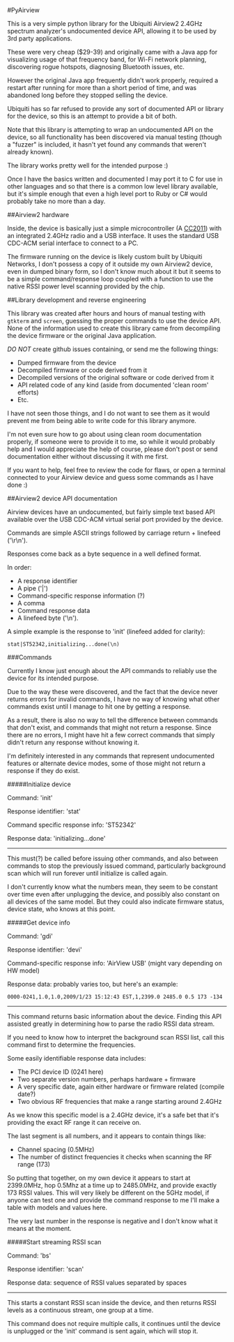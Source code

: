 #PyAirview

This is a very simple python library for the Ubiquiti Airview2 2.4GHz spectrum 
analyzer's undocumented device API, allowing it to be used by 3rd party applications.

These were very cheap ($29-39) and originally came with a Java app for visualizing 
usage of that frequency band, for Wi-Fi network planning, discovering rogue hotspots,
diagnosing Bluetooth issues, etc. 

However the original Java app frequently didn't work properly, required a restart
after running for more than a short period of time, and was abandoned long before 
they stopped selling the device. 

Ubiquiti has so far refused to provide any sort of documented API or library 
for the device, so this is an attempt to provide a bit of both. 

Note that this library is attempting to wrap an undocumented API on the device, 
so all functionality has been discovered via manual testing (though a "fuzzer" is 
included, it hasn't yet found any commands that weren't already known). 

The library works pretty well for the intended purpose :)

Once I have the basics written and documented I may port it to C for use in other
languages and so that there is a common low level library available, but it's 
simple enough that even a high level port to Ruby or C# would probably take no 
more than a day. 




##Airview2 hardware

Inside, the device is basically just a simple microcontroller (A [CC2011](http://www.ti.com/product/cc2511)) 
with an integrated 2.4GHz radio and a USB interface. It uses the standard USB 
CDC-ACM serial interface to connect to a PC.

The firmware running on the device is likely custom built by Ubiquiti Networks,
I don't possess a copy of it outside my own Airview2 device, even in dumped binary 
form, so I don't know much about it but it seems to be a simple command/response
loop coupled with a function to use the native RSSI power level scanning provided
by the chip.




##Library development and reverse engineering

This library was created after hours and hours of manual testing with `gtkterm`
and `screen`, guessing the proper commands to use the device API. None of the 
information used to create this library came from decompiling the device firmware
or the original Java application. 

*DO NOT* create github issues containing, or send me the following things:

* Dumped firmware from the device
* Decompiled firmware or code derived from it
* Decompiled versions of the original software or code derived from it
* API related code of any kind (aside from documented 'clean room' efforts)
* Etc.

I have not seen those things, and I do not want to see them as it would prevent 
me from being able to write code for this library anymore.

I'm not even sure how to go about using clean room documentation properly, if 
someone were to provide it to me, so while it would probably help and I would
appreciate the help of course, please don't post or send documentation either 
without discussing it with me first.

If you want to help, feel free to review the code for flaws, or open a terminal 
connected to your Airview device and guess some commands as I have done :)





##Airview2 device API documentation

Airview devices have an undocumented, but fairly simple text based API available 
over the USB CDC-ACM virtual serial port provided by the device.
            
Commands are simple ASCII strings followed by carriage return + linefeed ('\r\n').
            
Responses come back as a byte sequence in a well defined format. 

In order:

* A response identifier
* A pipe ('|')
* Command-specific response information (?)
* A comma
* Command response data
* A linefeed byte ('\n').

A simple example is the response to 'init' (linefeed added for clarity):
            
    stat|ST52342,initializing...done(\n)




###Commands

Currently I know just enough about the API commands to reliably use the device 
for its intended purpose. 

Due to the way these were discovered, and the fact that the device never returns 
errors for invalid commands, I have no way of knowing what other commands exist 
until I manage to hit one by getting a response.

As a result, there is also no way to tell the difference between commands that 
don't exist, and commands that might not return a response. Since there are no 
errors, I might have hit a few correct commands that simply didn't return any 
response without knowing it.

I'm definitely interested in any commands that represent undocumented features
or alternate device modes, some of those might not return a response if they do
exist.




#####Initialize device 

Command: 'init'
        
Response identifier: 'stat'
        
Command specific response info: 'ST52342'
        
Response data: 'initializing...done'

------------------------------------------------------------
            
This must(?) be called before issuing other commands, and also between commands to 
stop the previously issued command, particularly background scan which will run
forever until initialize is called again.
                    
I don't currently know what the numbers mean, they seem to be constant over time 
even after unplugging the device, and possibly also constant on all devices of 
the same model. But they could also indicate firmware status, device state, who
knows at this point.
                    


        
        
#####Get device info

Command: 'gdi'

Response identifier: 'devi'

Command-specific response info: 'AirView USB' (might vary depending on HW model)

Response data: probably varies too, but here's an example:
    
    0000-0241,1.0,1.0,2009/1/23 15:12:43 EST,1,2399.0 2485.0 0.5 173 -134
    
------------------------------------------------------------
        
This command returns basic information about the device. Finding this API assisted 
greatly in determining how to parse the radio RSSI data stream.

If you need to know how to interpret the background scan RSSI list, call this
command first to determine the frequencies.
        
Some easily identifiable response data includes: 
        
* The PCI device ID (0241 here)
* Two separate version numbers, perhaps hardware + firmware
* A very specific date, again either hardware or firmware related (compile date?)
* Two obvious RF frequencies that make a range starting around 2.4GHz

As we know this specific model is a 2.4GHz device, it's a safe bet that it's 
providing the exact RF range it can receive on.

The last segment is all numbers, and it appears to contain things like:

* Channel spacing (0.5MHz)
* The number of distinct frequencies it checks when scanning the RF range (173)

So putting that together, on my own device it appears to start at 2399.0MHz, 
hop 0.5Mhz at a time up to 2485.0MHz, and provide exactly 173 RSSI values. This
will very likely be different on the 5GHz model, if anyone can test one and
provide the command response to me I'll make a table with models and values here.

The very last number in the response is negative and I don't know what it means 
at the moment.





#####Start streaming RSSI scan

Command: 'bs'

Response identifier: 'scan'

Response data: sequence of RSSI values separated by spaces

------------------------------------------------------------
            
This starts a constant RSSI scan inside the device, and then returns RSSI levels 
as a continuous stream, one group at a time.

This command does not require multiple calls, it continues until the device is
unplugged or the 'init' command is sent again, which will stop it.


